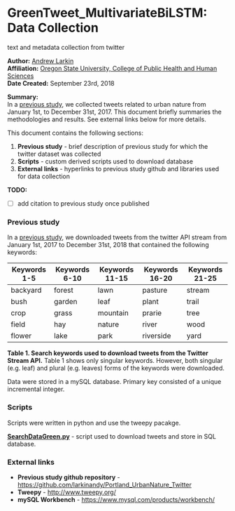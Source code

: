 # GreenTweet_MultivariateBiLSTM: Data Collection
text and metadata collection from twitter

**Author:** [Andrew Larkin](https://www.linkedin.com/in/andrew-larkin-525ba3b5/) <br>
**Affiliation:** [Oregon State University, College of Public Health and Human Sciences](https://health.oregonstate.edu/) <br>
**Date Created:** September 23rd, 2018

**Summary:** <br>
In a [previous study](https://github.com/larkinandy/Portland_UrbanNature_Twitter), we collected tweets related to urban nature from January 1st, to December 31st, 2017.  This document briefly summaries the methodologies and results. See external links below for more details.

This document contains the following sections:
1) **Previous study** - brief description of previous study for which the twitter dataset was collected
2) **Scripts** - custom derived scripts used to download database
3) **External links** - hyperlinks to previous study github and libraries used for data collection

**TODO:**
- [ ] add citation to previous study once published

### Previous study ###
In a [previous study](https://github.com/larkinandy/Portland_UrbanNature_Twitter), we downloaded tweets from the twitter API stream from January 1st, 2017 to December 31st, 2018 that contained the following keywords:

Keywords 1-5 | Keywords 6-10 | Keywords 11-15 | Keywords 16-20 | Keywords 21-25
------------ | ------------- | ------------- | ------------- | -------------
backyard | forest | lawn | pasture | stream |
bush |  garden | leaf | plant | trail |
crop | grass | mountain | prarie | tree |
field | hay | nature | river | wood |
flower | lake | park | riverside | yard |


**Table 1.  Search keywords used to download tweets from the Twitter Stream API.** Table 1 shows only singular keywords.  However, both singular (e.g. leaf) and plural (e.g. leaves) forms of the keywords were downloaded.

Data were stored in a mySQL database. Primary key consisted of a unique incremental integer.  

### Scripts ###
Scripts were written in python and use the tweepy pacakge.

[**SearchDataGreen.py**](https://github.com/larkinandy/MPH-Culminating-Experience/blob/master/SearchDataGreen.py) - script used to download tweets and store in SQL database.

### External links ###
- **Previous study github repository** - https://github.com/larkinandy/Portland_UrbanNature_Twitter
- **Tweepy** - http://www.tweepy.org/
- **mySQL Workbench** - https://www.mysql.com/products/workbench/
